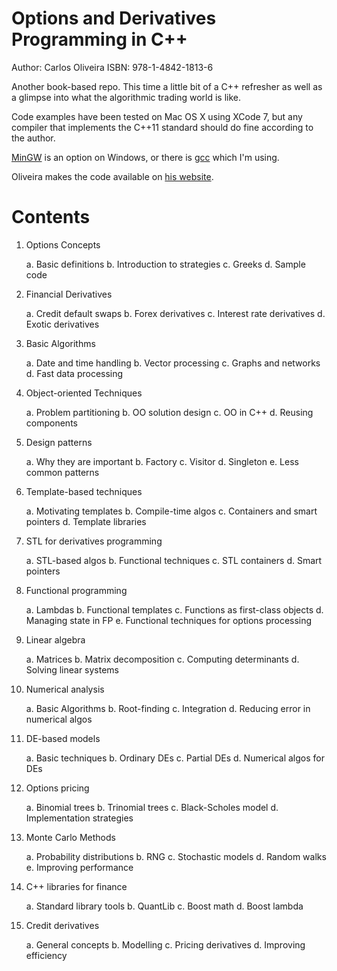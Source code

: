 # Options and Derivatives Programming in C++

Author: Carlos Oliveira
ISBN: 978-1-4842-1813-6

Another book-based repo. This time a little bit of a C++ refresher as well as a
glimpse into what the algorithmic trading world is like.

Code examples have been tested on Mac OS X using XCode 7, but any compiler that
implements the C++11 standard should do fine according to the author.

[MinGW][mingw] is an option on Windows, or there is [gcc][gcc] which I'm using.

Oliveira makes the code available on [his website][coli].

[coli]: https://coliveira.net
[mingw]: https://www.mingw.org
[gcc]: https://gcc.gnu.org/projects/cxx-status.html#cxx11

# Contents

 1. Options Concepts

     a. Basic definitions
     b. Introduction to strategies
     c. Greeks
     d. Sample code
 
 2. Financial Derivatives

     a. Credit default swaps
     b. Forex derivatives
     c. Interest rate derivatives
     d. Exotic derivatives

 3. Basic Algorithms

     a. Date and time handling
     b. Vector processing
     c. Graphs and networks
     d. Fast data processing

 4. Object-oriented Techniques

     a. Problem partitioning
     b. OO solution design
     c. OO in C++
     d. Reusing components

 5. Design patterns

     a. Why they are important
     b. Factory
     c. Visitor
     d. Singleton
     e. Less common patterns

 6. Template-based techniques

     a. Motivating templates
     b. Compile-time algos
     c. Containers and smart pointers
     d. Template libraries

 7. STL for derivatives programming

     a. STL-based algos
     b. Functional techniques
     c. STL containers
     d. Smart pointers

 8. Functional programming

     a. Lambdas
     b. Functional templates
     c. Functions as first-class objects
     d. Managing state in FP
     e. Functional techniques for options processing

 9. Linear algebra

     a. Matrices
     b. Matrix decomposition
     c. Computing determinants
     d. Solving linear systems

 10. Numerical analysis

     a. Basic Algorithms
     b. Root-finding
     c. Integration
     d. Reducing error in numerical algos

 11. DE-based models

     a. Basic techniques
     b. Ordinary DEs
     c. Partial DEs
     d. Numerical algos for DEs

 12. Options pricing

     a. Binomial trees
     b. Trinomial trees
     c. Black-Scholes model
     d. Implementation strategies

 13. Monte Carlo Methods

     a. Probability distributions
     b. RNG
     c. Stochastic models
     d. Random walks
     e. Improving performance

 14. C++ libraries for finance

     a. Standard library tools
     b. QuantLib
     c. Boost math
     d. Boost lambda

 15. Credit derivatives

     a. General concepts
     b. Modelling
     c. Pricing derivatives
     d. Improving efficiency
